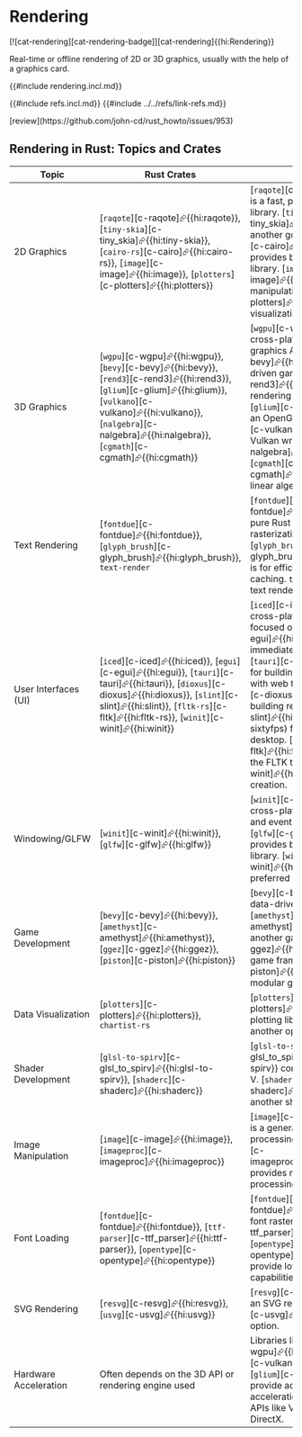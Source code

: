 # Rendering

[![cat-rendering][cat-rendering-badge]][cat-rendering]{{hi:Rendering}}

Real-time or offline rendering of 2D or 3D graphics, usually with the help of a graphics card.

{{#include rendering.incl.md}}

{{#include refs.incl.md}}
{{#include ../../refs/link-refs.md}}

<div class="hidden">
[review](https://github.com/john-cd/rust_howto/issues/953)

## Rendering in Rust: Topics and Crates

| Topic | Rust Crates | Notes |
|---|---|---|
| 2D Graphics | [`raqote`][c-raqote]⮳{{hi:raqote}}, [`tiny-skia`][c-tiny_skia]⮳{{hi:tiny-skia}}, [`cairo-rs`][c-cairo]⮳{{hi:cairo-rs}}, [`image`][c-image]⮳{{hi:image}}, [`plotters`][c-plotters]⮳{{hi:plotters}} | [`raqote`][c-raqote]⮳{{hi:raqote}} is a fast, pure Rust 2D graphics library. [`tiny-skia`][c-tiny_skia]⮳{{hi:tiny-skia}} is another good option. [`cairo-rs`][c-cairo]⮳{{hi:cairo-rs}} provides bindings to the Cairo library. [`image`][c-image]⮳{{hi:image}} is for image manipulation. [`plotters`][c-plotters]⮳{{hi:plotters}} for data visualization. |
| 3D Graphics | [`wgpu`][c-wgpu]⮳{{hi:wgpu}}, [`bevy`][c-bevy]⮳{{hi:bevy}}, [`rend3`][c-rend3]⮳{{hi:rend3}}, [`glium`][c-glium]⮳{{hi:glium}}, [`vulkano`][c-vulkano]⮳{{hi:vulkano}}, [`nalgebra`][c-nalgebra]⮳{{hi:nalgebra}}, [`cgmath`][c-cgmath]⮳{{hi:cgmath}} | [`wgpu`][c-wgpu]⮳{{hi:wgpu}} is a cross-platform, low-level graphics API. [`bevy`][c-bevy]⮳{{hi:bevy}} is a data-driven game engine. [`rend3`][c-rend3]⮳{{hi:rend3}} is a rendering engine built on wgpu. [`glium`][c-glium]⮳{{hi:glium}} is an OpenGL wrapper. [`vulkano`][c-vulkano]⮳{{hi:vulkano}} is a Vulkan wrapper. [`nalgebra`][c-nalgebra]⮳{{hi:nalgebra}} and [`cgmath`][c-cgmath]⮳{{hi:cgmath}} provide linear algebra support. |
| Text Rendering | [`fontdue`][c-fontdue]⮳{{hi:fontdue}}, [`glyph_brush`][c-glyph_brush]⮳{{hi:glyph_brush}}, `text-render` | [`fontdue`][c-fontdue]⮳{{hi:fontdue}} is a fast, pure Rust font loading and rasterization library. [`glyph_brush`][c-glyph_brush]⮳{{hi:glyph_brush}} is for efficient text layout and caching. `text-render` is another text rendering option. |
| User Interfaces (UI) | [`iced`][c-iced]⮳{{hi:iced}}, [`egui`][c-egui]⮳{{hi:egui}}, [`tauri`][c-tauri]⮳{{hi:tauri}}, [`dioxus`][c-dioxus]⮳{{hi:dioxus}}, [`slint`][c-slint]⮳{{hi:slint}}, [`fltk-rs`][c-fltk]⮳{{hi:fltk-rs}}, [`winit`][c-winit]⮳{{hi:winit}} | [`iced`][c-iced]⮳{{hi:iced}} is a cross-platform UI framework focused on simplicity. [`egui`][c-egui]⮳{{hi:egui}} is an immediate mode GUI library. [`tauri`][c-tauri]⮳{{hi:tauri}} is for building desktop applications with web technologies. [`dioxus`][c-dioxus]⮳{{hi:dioxus}} is for building reactive UIs. [`slint`][c-slint]⮳{{hi:slint}} (formerly sixtyfps) for embedded and desktop. [`fltk-rs`][c-fltk]⮳{{hi:fltk-rs}} is a binding to the FLTK toolkit. [`winit`][c-winit]⮳{{hi:winit}} is for window creation. |
| Windowing/GLFW | [`winit`][c-winit]⮳{{hi:winit}}, [`glfw`][c-glfw]⮳{{hi:glfw}} | [`winit`][c-winit]⮳{{hi:winit}} is a cross-platform window creation and event handling library. [`glfw`][c-glfw]⮳{{hi:glfw}} provides bindings to the GLFW library. [`winit`][c-winit]⮳{{hi:winit}} is generally preferred now. |
| Game Development | [`bevy`][c-bevy]⮳{{hi:bevy}}, [`amethyst`][c-amethyst]⮳{{hi:amethyst}}, [`ggez`][c-ggez]⮳{{hi:ggez}}, [`piston`][c-piston]⮳{{hi:piston}} | [`bevy`][c-bevy]⮳{{hi:bevy}} is a data-driven game engine. [`amethyst`][c-amethyst]⮳{{hi:amethyst}} is another game engine. [`ggez`][c-ggez]⮳{{hi:ggez}} is a simple game framework. [`piston`][c-piston]⮳{{hi:piston}} is a modular game engine library. |
| Data Visualization | [`plotters`][c-plotters]⮳{{hi:plotters}}, `chartist-rs` | [`plotters`][c-plotters]⮳{{hi:plotters}} is a plotting library. `chartist-rs` is another option. |
| Shader Development | [`glsl-to-spirv`][c-glsl_to_spirv]⮳{{hi:glsl-to-spirv}}, [`shaderc`][c-shaderc]⮳{{hi:shaderc}} | [`glsl-to-spirv`][c-glsl_to_spirv]⮳{{hi:glsl-to-spirv}} compiles GLSL to SPIR-V. [`shaderc`][c-shaderc]⮳{{hi:shaderc}} is another shader compiler. |
| Image Manipulation | [`image`][c-image]⮳{{hi:image}}, [`imageproc`][c-imageproc]⮳{{hi:imageproc}} | [`image`][c-image]⮳{{hi:image}} is a general-purpose image processing library. [`imageproc`][c-imageproc]⮳{{hi:imageproc}} provides more advanced image processing algorithms. |
| Font Loading | [`fontdue`][c-fontdue]⮳{{hi:fontdue}}, [`ttf-parser`][c-ttf_parser]⮳{{hi:ttf-parser}}, [`opentype`][c-opentype]⮳{{hi:opentype}} | [`fontdue`][c-fontdue]⮳{{hi:fontdue}} is a fast font rasterizer. [`ttf-parser`][c-ttf_parser]⮳{{hi:ttf-parser}} and [`opentype`][c-opentype]⮳{{hi:opentype}} provide lower-level font parsing capabilities. |
| SVG Rendering | [`resvg`][c-resvg]⮳{{hi:resvg}}, [`usvg`][c-usvg]⮳{{hi:usvg}} | [`resvg`][c-resvg]⮳{{hi:resvg}} is an SVG rendering library. [`usvg`][c-usvg]⮳{{hi:usvg}} is another option. |
| Hardware Acceleration | Often depends on the 3D API or rendering engine used | Libraries like [`wgpu`][c-wgpu]⮳{{hi:wgpu}}, [`vulkano`][c-vulkano]⮳{{hi:vulkano}}, and [`glium`][c-glium]⮳{{hi:glium}} provide access to hardware acceleration through graphics APIs like Vulkan, Metal, and DirectX. |

</div>
